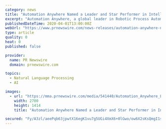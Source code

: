 ```yaml
---
category: news
title: "Automation Anywhere Named a Leader and Star Performer in Intelligent Document Processing PEAK Matrix® Assessment by Everest Group"
excerpt: "Automation Anywhere, a global leader in Robotic Process Automation (RPA), today announced that Everest Group, a leading research and"
publishedDateTime: 2020-04-01T13:00:00Z
webUrl: "https://www.prnewswire.com/news-releases/automation-anywhere-named-a-leader-and-star-performer-in-intelligent-document-processing-peak-matrix-assessment-by-everest-group-301033136.html"
type: article
quality: 0
heat: 0
published: false

provider:
  name: PR Newswire
  domain: prnewswire.com

topics:
  - Natural Language Processing
  - AI

images:
  - url: "https://mma.prnewswire.com/media/541440/Automation_Anywhere_Logo.jpg?p=facebook"
    width: 2700
    height: 1414
    title: "Automation Anywhere Named a Leader and Star Performer in Intelligent Document Processing PEAK Matrix® Assessment by Everest Group"

secured: "Fy/A3zl/aeePqb63jpwtX16egK1vu7g5UGi4XmX6+0lGwo/ow6X2sKsQmgI1sUsAVO7SWMux6q3kApl+PMyUfr8wGZm+bWcicWyDZBMOKO78e8IvJQe7pXTY+v1L6SFxGDZ+KXIE+EOH+8eBq1wdzapDd4JMTbhtOnd5aI9t5xAD4hGDnvsttvBopZZNdUfG+mRhLXiq6Dl6YEACHXhRsCJAYbxN+Lf2du/d3oTm+U3ZpvBBnPI3YHa3sj8vx8munoBeozPGpOVC5lp7jTOrF3pvQgOO0z6mlC3i+5UGEQ6z5gTLLUf6BFvjSWuy8Fj/;J3WuvRWuws17FRA/4IpOlQ=="
---
```


